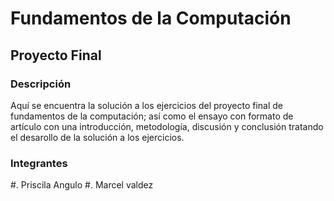 # Fundamentos de la Computación
## Proyecto Final


### Descripción
Aquí se encuentra la solución a los ejercicios del proyecto final de fundamentos 
de la computación; así como el ensayo con formato de artículo con una 
introducción, metodología, discusión y conclusión tratando el desarollo de la 
solución a los ejercicios.

### Integrantes

#. Priscila Angulo
#. Marcel valdez

